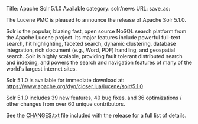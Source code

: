 Title: Apache Solr 5.1.0 Available
category: solr/news
URL: 
save_as: 

The Lucene PMC is pleased to announce the release of Apache Solr 5.1.0.

Solr is the popular, blazing fast, open source NoSQL search platform
from the Apache Lucene project. Its major features include powerful
full-text search, hit highlighting, faceted search, dynamic
clustering, database integration, rich document (e.g., Word, PDF)
handling, and geospatial search. Solr is highly scalable, providing
fault tolerant distributed search and indexing, and powers the search
and navigation features of many of the world's largest internet sites.

Solr 5.1.0 is available for immediate download at:
<https://www.apache.org/dyn/closer.lua/lucene/solr/5.1.0>

Solr 5.1.0 includes 39 new features, 40 bug fixes, and 36 optimizations
/ other changes from over 60 unique contributors.

See the [CHANGES.txt](/docs/5_1_0/changes/Changes.html) file included
with the release for a full list of details.

